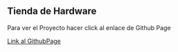 ## Tienda de Hardware

Para ver el Proyecto hacer click al enlace de Github Page

[Link al GithubPage](https://cotanol.github.io/PF-SalcedoMoralesFrancisco/)
